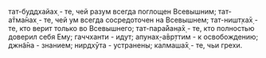 тат-буддхайах̣ - те, чей разум всегда поглощен Всевышним; тат-а̄тма̄нах̣ - те, чей ум всегда сосредоточен на Всевышнем; тат-ништ̣ха̄х̣ - те, кто верит только во Всевышнего; тат-пара̄йан̣а̄х̣ - те, кто полностью доверил себя Ему; гаччханти - идут; апунах̣-а̄вр̣ттим - к освобождению; джн̃а̄на - знанием; нирдхӯта - устранены; калмаша̄х̣ - те, чьи грехи.